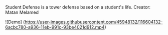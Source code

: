 Student Defense is a tower defense based on a student's life.
Creator: Matan Melamed

![Demo] (https://user-images.githubusercontent.com/45948132/116604132-6acbc780-a936-11eb-991c-93be4021d912.mp4)
